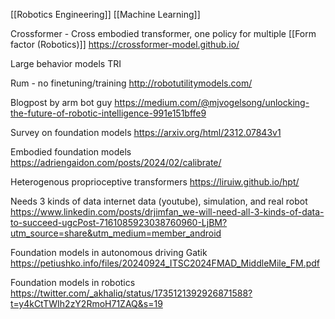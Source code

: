 [[Robotics Engineering]] [[Machine Learning]]

Crossformer - Cross embodied transformer, one policy for multiple [[Form factor (Robotics)]]
https://crossformer-model.github.io/

Large behavior models TRI

Rum - no finetuning/training
http://robotutilitymodels.com/

Blogpost by arm bot guy
https://medium.com/@mjvogelsong/unlocking-the-future-of-robotic-intelligence-991e151bffe9

Survey on foundation models
https://arxiv.org/html/2312.07843v1

Embodied foundation models
https://adriengaidon.com/posts/2024/02/calibrate/

Heterogenous proprioceptive transformers
https://liruiw.github.io/hpt/

Needs 3 kinds of data internet data (youtube), simulation, and real robot
https://www.linkedin.com/posts/drjimfan_we-will-need-all-3-kinds-of-data-to-succeed-ugcPost-7161085923038760960-LjBM?utm_source=share&utm_medium=member_android

Foundation models in autonomous driving Gatik
https://petiushko.info/files/20240924_ITSC2024FMAD_MiddleMile_FM.pdf

Foundation models in robotics
https://twitter.com/_akhaliq/status/1735121392926871588?t=y4kCtTWIh2zY2RmoH71ZAQ&s=19